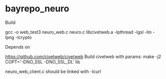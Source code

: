 # bayrepo_neuro

Build

gcc -o web_test3 neuro_web.c neuro.c libcivetweb.a -lpthread -lgsl -lm -lpng -lcrypto

Depends on

https://github.com/civetweb/civetweb
Build civetweb with params: make -j2 COPT='-DNO_SSL -DNO_SSL_DL' lib

neuro_web_client.c should be linked with -lcurl

